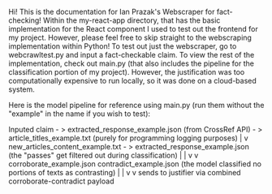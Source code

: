 Hi! This is the documentation for Ian Prazak's Webscraper for fact-checking!
Within the my-react-app directory, that has the basic implementation for the React component I used to test out the frontend for my project.
However, please feel free to skip straight to the webscraping implementation within Python! To test out just the webscraper, go to webcrawltest.py
and input a fact-checkable claim. To view the rest of the implementation, check out main.py (that also includes the pipeline for the classification portion
of my project). However, the justification was too computationally expensive to run locally, so it was done on a cloud-based system.

Here is the model pipeline for reference using main.py (run them without the "example" in the name if you wish to test):

Inputed claim - > extracted_response_example.json (from CrossRef API)  - > article_titles_example.txt (purely for programming logging purposes)
                    |
                    v   
    new_articles_content_example.txt - > extracted_response_example.json (the "passes" get filtered out during classification)
                                        |                           |
                                        v                           v
                        corroborate_example.json    contradict_example.json (the model classified no portions of texts as contrasting)
                                        |                           |
                                        v                           v
                                        sends to justifier via combined corroborate-contradict payload
                                        